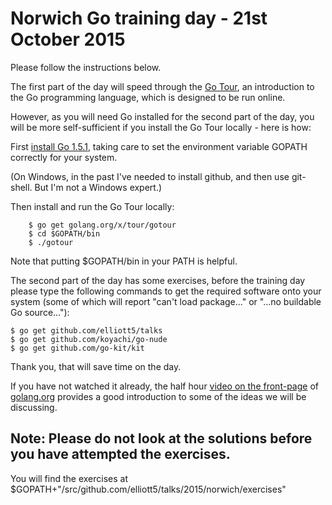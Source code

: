 # Norwich Go training day - 21st October 2015

Please follow the instructions below.

The first part of the day will speed through the [Go Tour](tour.golang.org), an introduction to the Go programming language, which is designed to be run online. 

However, as you will need Go installed for the second part of the day, you will be more self-sufficient if you install the Go Tour locally - here is how:

First [install Go 1.5.1](https://golang.org/doc/install), taking care to set the environment variable GOPATH correctly for your system. 

(On Windows, in the past I've needed to install github, and then use git-shell. But I'm not a Windows expert.)

Then install and run the Go Tour locally:
```
	$ go get golang.org/x/tour/gotour
	$ cd $GOPATH/bin
	$ ./gotour
```

Note that putting $GOPATH/bin in your PATH is helpful.

The second part of the day has some exercises, before the training day please type the following commands to get the required software onto your system (some of which will report "can't load package..." or "...no buildable Go source..."):

```
$ go get github.com/elliott5/talks
$ go get github.com/koyachi/go-nude
$ go get github.com/go-kit/kit
```

Thank you, that will save time on the day.

If you have not watched it already, the half hour [video on the front-page](https://vimeo.com/69237265) of [golang.org](golang.org) provides a good introduction to some of the ideas we will be discussing.

## Note: Please do not look at the solutions before you have attempted the exercises.

You will find the exercises at $GOPATH+"/src/github.com/elliott5/talks/2015/norwich/exercises"
